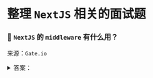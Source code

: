 # 整理 `NextJS` 相关的面试题

### 🔴 `NextJS` 的 `middleware` 有什么用？

来源：`Gate.io`

<details>

<summary>答案：</summary>

test

</details>
